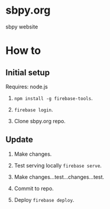 # sbpy.org
sbpy website


# How to

## Initial setup
Requires: node.js

  1. `npm install -g firebase-tools`.
  
  1. `firebase login`.
  
  1. Clone sbpy.org repo.
  
## Update

  1. Make changes.
  
  1. Test serving locally `firebase serve`.
  
  1. Make changes...test...changes...test.
  
  1. Commit to repo.
  
  1. Deploy `firebase deploy`.
